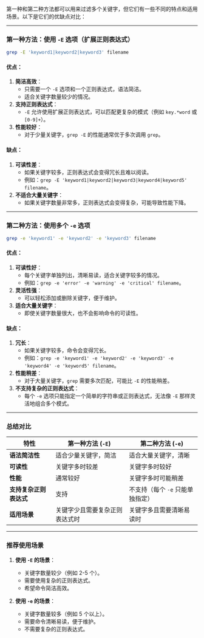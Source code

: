 第一种和第二种方法都可以用来过滤多个关键字，但它们有一些不同的特点和适用场景。以下是它们的优缺点对比：

---

### **第一种方法：使用 `-E` 选项（扩展正则表达式）**
```bash
grep -E 'keyword1|keyword2|keyword3' filename
```

#### **优点：**
1. **简洁高效**：
   - 只需要一个 `-E` 选项和一个正则表达式，语法简洁。
   - 适合关键字数量较少的情况。
2. **支持正则表达式**：
   - `-E` 允许使用扩展正则表达式，可以匹配更复杂的模式（例如 `key.*word` 或 `[0-9]+`）。
3. **性能较好**：
   - 对于少量关键字，`grep -E` 的性能通常优于多次调用 `grep`。

#### **缺点：**
1. **可读性差**：
   - 如果关键字较多，正则表达式会变得冗长且难以阅读。
   - 例如：`grep -E 'keyword1|keyword2|keyword3|keyword4|keyword5' filename`。
2. **不适合大量关键字**：
   - 如果关键字数量非常多，正则表达式会变得复杂，可能导致性能下降。

---

### **第二种方法：使用多个 `-e` 选项**
```bash
grep -e 'keyword1' -e 'keyword2' -e 'keyword3' filename
```

#### **优点：**
1. **可读性好**：
   - 每个关键字单独列出，清晰易读，适合关键字较多的情况。
   - 例如：`grep -e 'error' -e 'warning' -e 'critical' filename`。
2. **灵活性强**：
   - 可以轻松添加或删除关键字，便于维护。
3. **适合大量关键字**：
   - 即使关键字数量很大，也不会影响命令的可读性。

#### **缺点：**
1. **冗长**：
   - 如果关键字较多，命令会变得冗长。
   - 例如：`grep -e 'keyword1' -e 'keyword2' -e 'keyword3' -e 'keyword4' -e 'keyword5' filename`。
2. **性能稍差**：
   - 对于大量关键字，`grep` 需要多次匹配，可能比 `-E` 的性能稍差。
3. **不支持复杂的正则表达式**：
   - 每个 `-e` 选项只能指定一个简单的字符串或正则表达式，无法像 `-E` 那样灵活地组合多个模式。

---

### **总结对比**

| 特性                  | 第一种方法 (`-E`)               | 第二种方法 (`-e`)               |
|-----------------------|--------------------------------|--------------------------------|
| **语法简洁性**         | 适合少量关键字，简洁            | 适合大量关键字，清晰            |
| **可读性**            | 关键字多时较差                  | 关键字多时较好                  |
| **性能**              | 通常较好                       | 关键字多时可能稍差              |
| **支持复杂正则表达式** | 支持                           | 不支持（每个 `-e` 只能单独指定） |
| **适用场景**          | 关键字少且需要复杂正则表达式时   | 关键字多且需要清晰易读时        |

---

### **推荐使用场景**
1. **使用 `-E` 的场景**：
   - 关键字数量较少（例如 2-5 个）。
   - 需要使用复杂的正则表达式。
   - 希望命令简洁高效。

2. **使用 `-e` 的场景**：
   - 关键字数量较多（例如 5 个以上）。
   - 需要命令清晰易读，便于维护。
   - 不需要复杂的正则表达式。

